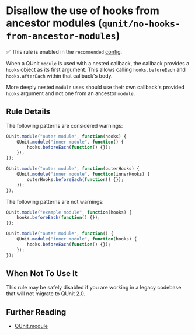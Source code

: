 # Disallow the use of hooks from ancestor modules (`qunit/no-hooks-from-ancestor-modules`)

✅ This rule is enabled in the `recommended` [config](https://github.com/platinumazure/eslint-plugin-qunit/blob/master/README.md#configurations).

<!-- end rule header -->

When a QUnit `module` is used with a nested callback, the callback provides a `hooks`
object as its first argument. This allows calling `hooks.beforeEach` and `hooks.afterEach`
within that callback's body.

More deeply nested `module` uses should use their own callback's provided `hooks` argument
and not one from an ancestor `module`.

## Rule Details

The following patterns are considered warnings:

```js
QUnit.module("outer module", function(hooks) {
    QUnit.module("inner module", function() {
        hooks.beforeEach(function() {});
    });
});

QUnit.module("outer module", function(outerHooks) {
    QUnit.module("inner module", function(innerHooks) {
        outerHooks.beforeEach(function() {});
    });
});
```

The following patterns are not warnings:

```js
QUnit.module("example module", function(hooks) {
    hooks.beforeEach(function() {});
});

QUnit.module("outer module", function() {
    QUnit.module("inner module", function(hooks) {
        hooks.beforeEach(function() {});
    });
});
```

## When Not To Use It

This rule may be safely disabled if you are working in a legacy codebase that
will not migrate to QUnit 2.0.

## Further Reading

* [QUnit.module](https://api.qunitjs.com/QUnit/module/#nested-scope)

